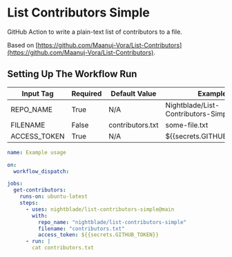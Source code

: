 # List Contributors Simple

GitHub Action to write a plain-text list of contributors to a file.

Based on [https://github.com/Maanuj-Vora/List-Contributors](https://github.com/Maanuj-Vora/List-Contributors).

## Setting Up The Workflow Run

| Input Tag    | Required | Default Value    | Example                             |
| ------------ | -------- | ---------------- | ----------------------------------- |
| REPO_NAME    | True     | N/A              | Nightblade/List-Contributors-Simple |
| FILENAME     | False    | contributors.txt | some-file.txt                       |
| ACCESS_TOKEN | True     | N/A              | ${{secrets.GITHUB_TOKEN}}           |

```yaml
name: Example usage

on:
  workflow_dispatch:

jobs:
  get-contributors:
    runs-on: ubuntu-latest
    steps:
      - uses: nightblade/list-contributors-simple@main
        with:
          repo_name: "nightblade/list-contributors-simple"
          filename: "contributors.txt"
          access_token: ${{secrets.GITHUB_TOKEN}}
      - run: |
        cat contributors.txt
```
